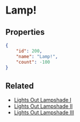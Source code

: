 # Lamp!

<no description available>

## Properties

```json
{
    "id": 200,
    "name": "Lamp!",
    "count": -100
}
```

## Related

- [Lights Out Lampshade I](../items/5346-lights-out-lampshade-i.md)
- [Lights Out Lampshade II](../items/5347-lights-out-lampshade-ii.md)
- [Lights Out Lampshade III](../items/5348-lights-out-lampshade-iii.md)

